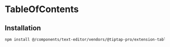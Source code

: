# TableOfContents

## Installation

```bash
npm install @/components/text-editor/vendors/@tiptap-pro/extension-table-of-contents
```
